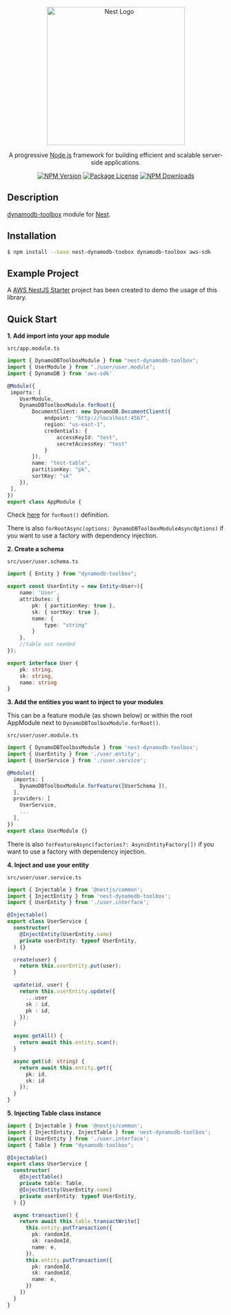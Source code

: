 <p align="center">
  <a href="http://nestjs.com/" target="blank"><img src="https://nestjs.com/img/logo_text.svg" width="320" alt="Nest Logo" /></a>
</p>

<p align="center">A progressive <a href="http://nodejs.org" target="blank">Node.js</a> framework for building efficient and scalable server-side applications.</p>

<p align="center">
<a href="https://www.npmjs.com/package/nest-dynamodb-toolbox"><img src="https://img.shields.io/npm/v/nest-dynamodb-toolbox" alt="NPM Version"></a>
<a href="https://github.com/jobrac/nest-dynamodb-toolbox/blob/main/LICENCE.txt"><img src="https://img.shields.io/github/license/jobrac/nest-dynamodb-toolbox" alt="Package License"></a>
<a href="https://www.npmjs.com/package/nest-dynamodb-toolbox"><img src="https://img.shields.io/npm/dm/nest-dynamodb-toolbox.svg" alt="NPM Downloads" /></a>
</p>

## Description

[dynamodb-toolbox](https://github.com/jeremydaly/dynamodb-toolbox) module for [Nest](https://github.com/nestjs/nest).

## Installation

```bash
$ npm install --save nest-dynamodb-toobox dynamodb-toolbox aws-sdk
```

## Example Project

A [AWS NestJS Starter](https://github.com/hardyscc/aws-nestjs-starter) project has been created to demo the usage of this library.

## Quick Start

**1. Add import into your app module**

`src/app.module.ts`

```ts
import { DynamoDBToolboxModule } from "nest-dynamodb-toolbox";
import { UserModule } from "./user/user.module";
import { DynamoDB } from 'aws-sdk'

@Module({
 imports: [
    UserModule,
    DynamoDBToolboxModule.forRoot({
        DocumentClient: new DynamoDB.DocumentClient({
            endpoint: "http://localhost:4567",
            region: "us-east-1",
            credentials: {
                accessKeyId: "test",
                secretAccessKey: "test"
            }
        }),
        name: "test-table",
        partitionKey: "pk",
        sortKey: "sk"
    }),
 ],
})
export class AppModule {
```

Check [here](https://github.com/jeremydaly/dynamodb-toolbox#tables) for `forRoot()` definition. 


There is also `forRootAsync(options: DynamoDBToolboxModuleAsyncOptions)` if you want to use a factory with dependency injection.

**2. Create a schema**

`src/user/user.schema.ts`

```ts
import { Entity } from "dynamodb-toolbox";

export const UserEntity = new Entity<User>({
    name: 'User',
    attributes: {
        pk: { partitionKey: true },
        sk: { sortKey: true },
        name: {
            type: "string"
        }
    },
    //table not needed
});

export interface User {
    pk: string,
    sk: string,
    name: string
}

```

**3. Add the entities you want to inject to your modules**

This can be a feature module (as shown below) or within the root AppModule next to `DynamoDBToolboxModule.forRoot()`.

`src/user/user.module.ts`

```ts
import { DynamoDBToolboxModule } from 'nest-dynamodb-toolbox';
import { UserEntity } from './user.entity';
import { UserService } from './user.service';

@Module({
  imports: [
    DynamoDBToolboxModule.forFeature([UserSchema ]),
  ],
  providers: [
    UserService,
    ...
  ],
})
export class UserModule {}
```

There is also `forFeatureAsync(factories?: AsyncEntityFactory[])` if you want to use a factory with dependency injection.

**4. Inject and use your entity**

`src/user/user.service.ts`

```ts
import { Injectable } from '@nestjs/common';
import { InjectEntity } from 'nest-dynamodb-toolbox';
import { UserEntity } from './user.interface';

@Injectable()
export class UserService {
  constructor(
    @InjectEntity(UserEntity.name)
    private userEntity: typeof UserEntity,
  ) {}

  create(user) {
    return this.userEntity.put(user);
  }

  update(id, user) {
    return this.userEntity.update({
      ...user
      sk : id,
      pk : id,
    });
  }

  async getAll() {
    return await this.entity.scan();
  }

  async get(id: string) {
    return await this.entity.get({
      pk: id,
      sk: id
    });
  }
}
```

**5. Injecting Table class instance**
```ts
import { Injectable } from '@nestjs/common';
import { InjectEntity, InjectTable } from 'nest-dynamodb-toolbox';
import { UserEntity } from './user.interface';
import { Table } from "dynamodb-toolbox";

@Injectable()
export class UserService {
  constructor(
    @InjectTable() 
    private table: Table,
    @InjectEntity(UserEntity.name)
    private userEntity: typeof UserEntity,
  ) {}

  async transaction() {
    return await this.table.transactWrite([
      this.entity.putTransaction({
        pk: randomId,
        sk: randomId,
        name: e,
      }),
      this.entity.putTransaction({
        pk: randomId,
        sk: randomId,
        name: e,
      })
    ])
  }
}
```